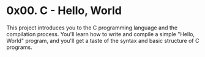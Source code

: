 # 0x00. C - Hello, World
This project introduces you to the C programming language and the compilation process. You'll learn how to write and compile a simple "Hello, World" program, and you'll get a taste of the syntax and basic structure of C programs.
